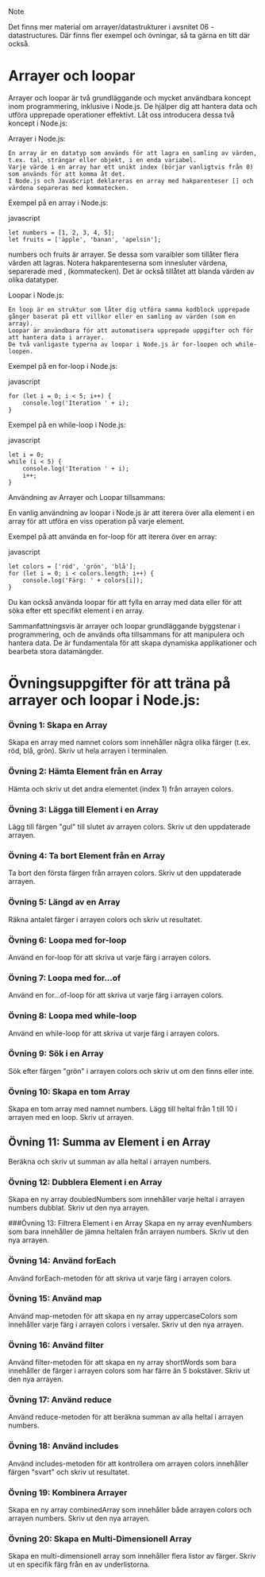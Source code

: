 > [!NOTE]
> Det finns mer material om arrayer/datastrukturer i avsnitet 06 - datastructures.
> Där finns fler exempel och övningar, så ta gärna en titt där också.

# Arrayer och loopar
Arrayer och loopar är två grundläggande och mycket användbara koncept inom programmering, inklusive i Node.js. De hjälper dig att hantera data och utföra upprepade operationer effektivt. Låt oss introducera dessa två koncept i Node.js:

Arrayer i Node.js:

    En array är en datatyp som används för att lagra en samling av värden, t.ex. tal, strängar eller objekt, i en enda variabel.
    Varje värde i en array har ett unikt index (börjar vanligtvis från 0) som används för att komma åt det.
    I Node.js och JavaScript deklareras en array med hakparenteser [] och värdena separeras med kommatecken.

Exempel på en array i Node.js:

javascript

    let numbers = [1, 2, 3, 4, 5];
    let fruits = ['äpple', 'banan', 'apelsin'];

numbers och fruits är arrayer. Se dessa som varaibler som tillåter flera värden att lagras.
Notera hakparenteserna som innesluter värdena, separerade med , (kommatecken).
Det är också tillåtet att blanda värden av olika datatyper.


Loopar i Node.js:

    En loop är en struktur som låter dig utföra samma kodblock upprepade gånger baserat på ett villkor eller en samling av värden (som en array).
    Loopar är användbara för att automatisera upprepade uppgifter och för att hantera data i arrayer.
    De två vanligaste typerna av loopar i Node.js är for-loopen och while-loopen.

Exempel på en for-loop i Node.js:

javascript

    for (let i = 0; i < 5; i++) {
        console.log('Iteration ' + i);
    }

Exempel på en while-loop i Node.js:

javascript

    let i = 0;
    while (i < 5) {
        console.log('Iteration ' + i);
        i++;
    }

Användning av Arrayer och Loopar tillsammans:

En vanlig användning av loopar i Node.js är att iterera över alla element i en array för att utföra en viss operation på varje element.

Exempel på att använda en for-loop för att iterera över en array:

javascript

    let colors = ['röd', 'grön', 'blå'];
    for (let i = 0; i < colors.length; i++) {
        console.log('Färg: ' + colors[i]);
    }

Du kan också använda loopar för att fylla en array med data eller för att söka efter ett specifikt element i en array.

Sammanfattningsvis är arrayer och loopar grundläggande byggstenar i programmering, och de används ofta tillsammans för att manipulera och hantera data. De är fundamentala för att skapa dynamiska applikationer och bearbeta stora datamängder.


# Övningsuppgifter  för att träna på arrayer och loopar i Node.js:

### Övning 1: Skapa en Array
Skapa en array med namnet colors som innehåller några olika färger (t.ex. röd, blå, grön). Skriv ut hela arrayen i terminalen.

### Övning 2: Hämta Element från en Array
Hämta och skriv ut det andra elementet (index 1) från arrayen colors.

### Övning 3: Lägga till Element i en Array
Lägg till färgen "gul" till slutet av arrayen colors. Skriv ut den uppdaterade arrayen.

### Övning 4: Ta bort Element från en Array
Ta bort den första färgen från arrayen colors. Skriv ut den uppdaterade arrayen.

### Övning 5: Längd av en Array
Räkna antalet färger i arrayen colors och skriv ut resultatet.

### Övning 6: Loopa med for-loop
Använd en for-loop för att skriva ut varje färg i arrayen colors.

### Övning 7: Loopa med for...of
Använd en for...of-loop för att skriva ut varje färg i arrayen colors.

### Övning 8: Loopa med while-loop
Använd en while-loop för att skriva ut varje färg i arrayen colors.

### Övning 9: Sök i en Array
Sök efter färgen "grön" i arrayen colors och skriv ut om den finns eller inte.

### Övning 10: Skapa en tom Array
Skapa en tom array med namnet numbers. Lägg till heltal från 1 till 10 i arrayen med en loop. Skriv ut arrayen.

## Övning 11: Summa av Element i en Array
Beräkna och skriv ut summan av alla heltal i arrayen numbers.

### Övning 12: Dubblera Element i en Array
Skapa en ny array doubledNumbers som innehåller varje heltal i arrayen numbers dubblat. Skriv ut den nya arrayen.

###Övning 13: Filtrera Element i en Array
Skapa en ny array evenNumbers som bara innehåller de jämna heltalen från arrayen numbers. Skriv ut den nya arrayen.

### Övning 14: Använd forEach
Använd forEach-metoden för att skriva ut varje färg i arrayen colors.

### Övning 15: Använd map
Använd map-metoden för att skapa en ny array uppercaseColors som innehåller varje färg i arrayen colors i versaler. Skriv ut den nya arrayen.

### Övning 16: Använd filter
Använd filter-metoden för att skapa en ny array shortWords som bara innehåller de färger i arrayen colors som har färre än 5 bokstäver. Skriv ut den nya arrayen.

### Övning 17: Använd reduce
Använd reduce-metoden för att beräkna summan av alla heltal i arrayen numbers.

### Övning 18: Använd includes
Använd includes-metoden för att kontrollera om arrayen colors innehåller färgen "svart" och skriv ut resultatet.

### Övning 19: Kombinera Arrayer
Skapa en ny array combinedArray som innehåller både arrayen colors och arrayen numbers. Skriv ut den nya arrayen.

### Övning 20: Skapa en Multi-Dimensionell Array
Skapa en multi-dimensionell array som innehåller flera listor av färger. Skriv ut en specifik färg från en av underlistorna.
